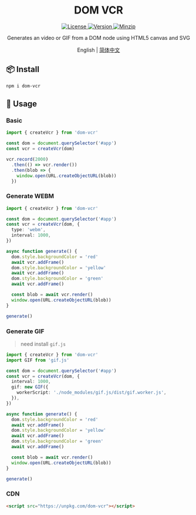 <h1 align="center">DOM VCR</h1>

<p align="center">
  <a href="https://github.com/qq15725/dom-vcr/blob/master/LICENSE" class="mr-3">
    <img src="https://img.shields.io/npm/l/dom-vcr.svg" alt="License">
  </a>
  <a href="https://www.npmjs.com/package/dom-vcr">
    <img src="https://img.shields.io/npm/v/dom-vcr.svg" alt="Version">
  </a>
  <a href="https://cdn.jsdelivr.net/npm/dom-vcr/dist/index.js">
    <img src="https://img.shields.io/bundlephobia/minzip/dom-vcr" alt="Minzip">
  </a>
</p>

<p align="center">Generates an video or GIF from a DOM node using HTML5 canvas and SVG</p>

<p align="center">English | <a href="README.zh-CN.md">简体中文</a></p>

## 📦 Install

```shell
npm i dom-vcr
```

## 🦄 Usage

### Basic

```ts
import { createVcr } from 'dom-vcr'

const dom = document.querySelector('#app')
const vcr = createVcr(dom)

vcr.record(2000)
  .then(() => vcr.render())
  .then(blob => {
    window.open(URL.createObjectURL(blob))
  })
```

### Generate WEBM

```ts
import { createVcr } from 'dom-vcr'

const dom = document.querySelector('#app')
const vcr = createVcr(dom, {
  type: 'webm',
  interval: 1000,
})

async function generate() {
  dom.style.backgroundColor = 'red'
  await vcr.addFrame()
  dom.style.backgroundColor = 'yellow'
  await vcr.addFrame()
  dom.style.backgroundColor = 'green'
  await vcr.addFrame()

  const blob = await vcr.render()
  window.open(URL.createObjectURL(blob))
}

generate()
```

### Generate GIF

> need install `gif.js`

```ts
import { createVcr } from 'dom-vcr'
import GIF from 'gif.js'

const dom = document.querySelector('#app')
const vcr = createVcr(dom, {
  interval: 1000,
  gif: new GIF({
    workerScript: './node_modules/gif.js/dist/gif.worker.js',
  }),
})

async function generate() {
  dom.style.backgroundColor = 'red'
  await vcr.addFrame()
  dom.style.backgroundColor = 'yellow'
  await vcr.addFrame()
  dom.style.backgroundColor = 'green'
  await vcr.addFrame()

  const blob = await vcr.render()
  window.open(URL.createObjectURL(blob))
}

generate()
```

### CDN

```html
<script src="https://unpkg.com/dom-vcr"></script>
```
